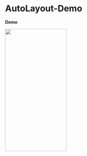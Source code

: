 # AutoLayout-Demo

**Demo**

<img src="https://github.com/RamyAmanuelSamwel/AutoLayout-Demo/blob/master/AutoLayout-Demo.gif" width="200" height="400" />

